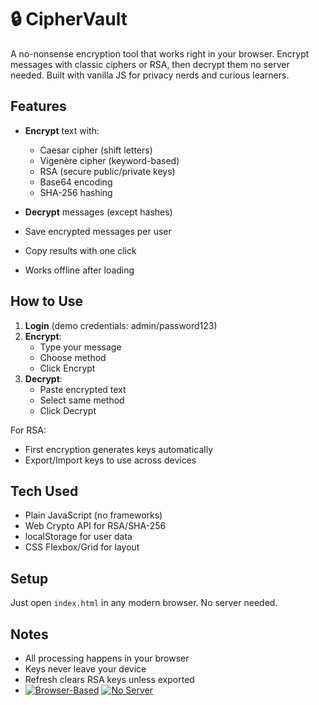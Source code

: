 # 🔒 CipherVault
A no-nonsense encryption tool that works right in your browser. Encrypt messages with classic ciphers or RSA, then decrypt them no server needed. Built with vanilla JS for privacy nerds and curious learners.

## Features

- **Encrypt** text with:
  - Caesar cipher (shift letters)
  - Vigenère cipher (keyword-based)
  - RSA (secure public/private keys)
  - Base64 encoding
  - SHA-256 hashing

- **Decrypt** messages (except hashes)
- Save encrypted messages per user
- Copy results with one click
- Works offline after loading

## How to Use

1. **Login** (demo credentials: admin/password123)
2. **Encrypt**:
   - Type your message
   - Choose method
   - Click Encrypt
3. **Decrypt**:
   - Paste encrypted text
   - Select same method
   - Click Decrypt

For RSA:
- First encryption generates keys automatically
- Export/Import keys to use across devices

## Tech Used

- Plain JavaScript (no frameworks)
- Web Crypto API for RSA/SHA-256
- localStorage for user data
- CSS Flexbox/Grid for layout

## Setup

Just open `index.html` in any modern browser. No server needed.

## Notes

- All processing happens in your browser
- Keys never leave your device
- Refresh clears RSA keys unless exported
- [![Browser-Based](https://img.shields.io/badge/Runs%20In-Browser-blue)](https://developer.mozilla.org/en-US/docs/Web/API/Web_Crypto_API) 
[![No Server](https://img.shields.io/badge/No%20Server%20Needed-success)](https://en.wikipedia.org/wiki/Client-side_encryption)

